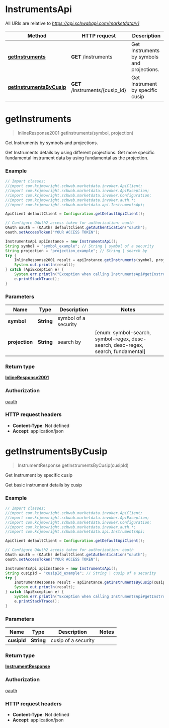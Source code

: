 # InstrumentsApi

All URIs are relative to *https://api.schwabapi.com/marketdata/v1*

Method | HTTP request | Description
------------- | ------------- | -------------
[**getInstruments**](InstrumentsApi.md#getInstruments) | **GET** /instruments | Get Instruments by symbols and projections.
[**getInstrumentsByCusip**](InstrumentsApi.md#getInstrumentsByCusip) | **GET** /instruments/{cusip_id} | Get Instrument by specific cusip

<a name="getInstruments"></a>
# **getInstruments**
> InlineResponse2001 getInstruments(symbol, projection)

Get Instruments by symbols and projections.

Get Instruments details by using different projections.  Get more specific fundamental instrument data by using fundamental as the projection.

### Example
```java
// Import classes:
//import com.kcjmowright.schwab.marketdata.invoker.ApiClient;
//import com.kcjmowright.schwab.marketdata.invoker.ApiException;
//import com.kcjmowright.schwab.marketdata.invoker.Configuration;
//import com.kcjmowright.schwab.marketdata.invoker.auth.*;
//import com.kcjmowright.schwab.marketdata.api.InstrumentsApi;

ApiClient defaultClient = Configuration.getDefaultApiClient();

// Configure OAuth2 access token for authorization: oauth
OAuth oauth = (OAuth) defaultClient.getAuthentication("oauth");
oauth.setAccessToken("YOUR ACCESS TOKEN");

InstrumentsApi apiInstance = new InstrumentsApi();
String symbol = "symbol_example"; // String | symbol of a security
String projection = "projection_example"; // String | search by
try {
    InlineResponse2001 result = apiInstance.getInstruments(symbol, projection);
    System.out.println(result);
} catch (ApiException e) {
    System.err.println("Exception when calling InstrumentsApi#getInstruments");
    e.printStackTrace();
}
```

### Parameters

Name | Type | Description  | Notes
------------- | ------------- | ------------- | -------------
 **symbol** | **String**| symbol of a security |
 **projection** | **String**| search by | [enum: symbol-search, symbol-regex, desc-search, desc-regex, search, fundamental]

### Return type

[**InlineResponse2001**](InlineResponse2001.md)

### Authorization

[oauth](../README.md#oauth)

### HTTP request headers

 - **Content-Type**: Not defined
 - **Accept**: application/json

<a name="getInstrumentsByCusip"></a>
# **getInstrumentsByCusip**
> InstrumentResponse getInstrumentsByCusip(cusipId)

Get Instrument by specific cusip

Get basic instrument details by cusip

### Example
```java
// Import classes:
//import com.kcjmowright.schwab.marketdata.invoker.ApiClient;
//import com.kcjmowright.schwab.marketdata.invoker.ApiException;
//import com.kcjmowright.schwab.marketdata.invoker.Configuration;
//import com.kcjmowright.schwab.marketdata.invoker.auth.*;
//import com.kcjmowright.schwab.marketdata.api.InstrumentsApi;

ApiClient defaultClient = Configuration.getDefaultApiClient();

// Configure OAuth2 access token for authorization: oauth
OAuth oauth = (OAuth) defaultClient.getAuthentication("oauth");
oauth.setAccessToken("YOUR ACCESS TOKEN");

InstrumentsApi apiInstance = new InstrumentsApi();
String cusipId = "cusipId_example"; // String | cusip of a security
try {
    InstrumentResponse result = apiInstance.getInstrumentsByCusip(cusipId);
    System.out.println(result);
} catch (ApiException e) {
    System.err.println("Exception when calling InstrumentsApi#getInstrumentsByCusip");
    e.printStackTrace();
}
```

### Parameters

Name | Type | Description  | Notes
------------- | ------------- | ------------- | -------------
 **cusipId** | **String**| cusip of a security |

### Return type

[**InstrumentResponse**](InstrumentResponse.md)

### Authorization

[oauth](../README.md#oauth)

### HTTP request headers

 - **Content-Type**: Not defined
 - **Accept**: application/json

